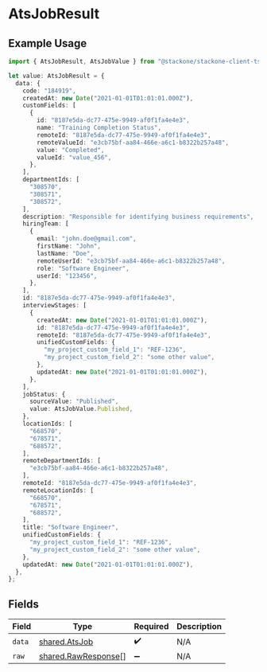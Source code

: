 # AtsJobResult

## Example Usage

```typescript
import { AtsJobResult, AtsJobValue } from "@stackone/stackone-client-ts/sdk/models/shared";

let value: AtsJobResult = {
  data: {
    code: "184919",
    createdAt: new Date("2021-01-01T01:01:01.000Z"),
    customFields: [
      {
        id: "8187e5da-dc77-475e-9949-af0f1fa4e4e3",
        name: "Training Completion Status",
        remoteId: "8187e5da-dc77-475e-9949-af0f1fa4e4e3",
        remoteValueId: "e3cb75bf-aa84-466e-a6c1-b8322b257a48",
        value: "Completed",
        valueId: "value_456",
      },
    ],
    departmentIds: [
      "308570",
      "308571",
      "308572",
    ],
    description: "Responsible for identifying business requirements",
    hiringTeam: [
      {
        email: "john.doe@gmail.com",
        firstName: "John",
        lastName: "Doe",
        remoteUserId: "e3cb75bf-aa84-466e-a6c1-b8322b257a48",
        role: "Software Engineer",
        userId: "123456",
      },
    ],
    id: "8187e5da-dc77-475e-9949-af0f1fa4e4e3",
    interviewStages: [
      {
        createdAt: new Date("2021-01-01T01:01:01.000Z"),
        id: "8187e5da-dc77-475e-9949-af0f1fa4e4e3",
        remoteId: "8187e5da-dc77-475e-9949-af0f1fa4e4e3",
        unifiedCustomFields: {
          "my_project_custom_field_1": "REF-1236",
          "my_project_custom_field_2": "some other value",
        },
        updatedAt: new Date("2021-01-01T01:01:01.000Z"),
      },
    ],
    jobStatus: {
      sourceValue: "Published",
      value: AtsJobValue.Published,
    },
    locationIds: [
      "668570",
      "678571",
      "688572",
    ],
    remoteDepartmentIds: [
      "e3cb75bf-aa84-466e-a6c1-b8322b257a48",
    ],
    remoteId: "8187e5da-dc77-475e-9949-af0f1fa4e4e3",
    remoteLocationIds: [
      "668570",
      "678571",
      "688572",
    ],
    title: "Software Engineer",
    unifiedCustomFields: {
      "my_project_custom_field_1": "REF-1236",
      "my_project_custom_field_2": "some other value",
    },
    updatedAt: new Date("2021-01-01T01:01:01.000Z"),
  },
};
```

## Fields

| Field                                                             | Type                                                              | Required                                                          | Description                                                       |
| ----------------------------------------------------------------- | ----------------------------------------------------------------- | ----------------------------------------------------------------- | ----------------------------------------------------------------- |
| `data`                                                            | [shared.AtsJob](../../../sdk/models/shared/atsjob.md)             | :heavy_check_mark:                                                | N/A                                                               |
| `raw`                                                             | [shared.RawResponse](../../../sdk/models/shared/rawresponse.md)[] | :heavy_minus_sign:                                                | N/A                                                               |